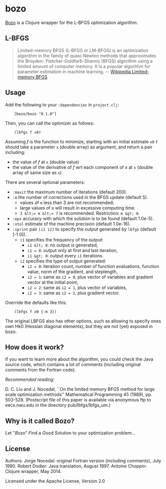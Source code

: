 bozo
====

[Bozo](http://chopp.in/clj/bozo) is a Clojure wrapper for the L-BFGS optimization algorithm.

## L-BFGS

> Limited-memory BFGS (L-BFGS or LM-BFGS) is an optimization algorithm
> in the family of quasi-Newton methods that approximates the Broyden-
> Fletcher-Goldfarb-Shanno (BFGS) algorithm using a limited amount of
> computer memory.
> It is a popular algorithm for parameter estimation in machine learning.
-- [Wikipedia Limited-memory BFGS](<http://en.wikipedia.org/wiki/Limited-memory_BFGS>)

## Usage

Add the following to your `:dependencies` in `project.clj`:

```
    [bozo/bozo "0.1.0"]
```

Then, you can call the optimizer as follows:

```
    (lbfgs f x0)
```

Assuming _f_ is the function to minimize, starting with an initial estimate `x0`
`f` should take a parameter `x` (double array) as argument, and return a pair including:
- the value of _f_ at `x` (double value)
- the value of the derivative of _f_ wrt each component of _x_ at `x`
  (double array of same size as `x`)

There are several optional parameters:
- `:maxit` the maximum number of iterations (default 200).
- `:m` the number of corrections used in the BFGS update (default 5).
    - values of `m` less than 3 are not recommended;
    - large values of `m` will result in excessive computing time.
    - `3 &lt;= m &lt;= 7` is recommended.  Restriction: `m &gt; 0`.
- `:eps` accuracy with which the solution is to be found (default 1.0e-5).
- `:xtol` estimate of the machine precision (default 1.0e-16).
- `:iprint` pair `[i1 i2]` to specify the output generated by `lbfgs` (default [-1 0]).
    - `i1` specifies the frequency of the output:
       - `i1 &lt; 0`: no output is generated,
       - `i1 = 0`: output only at first and last iteration,
       - `i1 &gt; 0`: output every `i1` iterations.
    - `i2` specifies the type of output generated:
       - `i2 = 0`: iteration count, number of function evaluations,
                   function value, norm of the gradient, and steplength,
       - `i2 = 1`: same as `i2 = 0`, plus vector of variables
                   and gradient vector at the initial point,
       - `i2 = 2`: same as `i2 = 1`, plus vector of variables,
       - `i2 = 3`: same as `i2 = 2`, plus gradient vector.

Override the defaults like this:

```
    (lbfgs f x0 {:m 3})
```

The original LBFGS also has other options, such as allowing to specify ones own
Hk0 (Hessian diagonal elements), but they are not (yet) exposed in bozo.

## How does it work?

If you want to learn more about the algorithm, you could check the Java source code,
which contains a lot of comments (including original comments from the Fortran code).

*Recommended reading:*

D. C. Liu and J. Nocedal, ``On the limited memory BFGS method for
large scale optimization methods'' Mathematical Programming 45 (1989), pp. 503-528.
(Postscript file of this paper is available via anonymous ftp to eecs.nwu.edu 
in the directory pub/lbfgs/lbfgs_um.)

## Why is it called Bozo?

*L*et "*B*ozo" *F*ind a *G*ood *S*olution to your optimization problem...

## License

Authors:
  Jorge Nocedal: original Fortran version (including comments), July 1990.
  Robert Dodier: Java translation, August 1997.
  Antoine Choppin: Clojure wrapper, May 2014.

Licensed under the Apache License, Version 2.0

